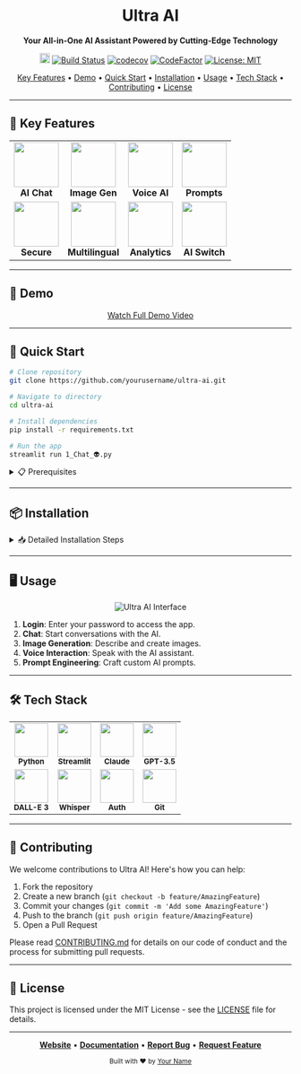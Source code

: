 <h1 align="center">Ultra AI</h1>

<p align="center">
  <strong>Your All-in-One AI Assistant Powered by Cutting-Edge Technology</strong>
</p>

<p align="center">
  <a href="https://badge.fury.io/py/ultra-ai"><img src="https://badge.fury.io/py/ultra-ai.svg" alt="PyPI version" height="18"></a>
  <a href="https://github.com/yourusername/ultra-ai/actions"><img src="https://github.com/yourusername/ultra-ai/workflows/Tests/badge.svg" alt="Build Status"></a>
  <a href="https://codecov.io/gh/yourusername/ultra-ai"><img src="https://codecov.io/gh/yourusername/ultra-ai/branch/main/graph/badge.svg" alt="codecov"></a>
  <a href="https://www.codefactor.io/repository/github/yourusername/ultra-ai"><img src="https://www.codefactor.io/repository/github/yourusername/ultra-ai/badge" alt="CodeFactor"></a>
  <a href="https://github.com/yourusername/ultra-ai/blob/main/LICENSE"><img src="https://img.shields.io/badge/License-MIT-yellow.svg" alt="License: MIT"></a>
</p>

<p align="center">
  <a href="#-key-features">Key Features</a> •
  <a href="#-demo">Demo</a> •
  <a href="#-quick-start">Quick Start</a> •
  <a href="#-installation">Installation</a> •
  <a href="#%EF%B8%8F-usage">Usage</a> •
  <a href="#-tech-stack">Tech Stack</a> •
  <a href="#-contributing">Contributing</a> •
  <a href="#-license">License</a>
</p>

---

## 🚀 Key Features

<div align="center">
  <table>
    <tr>
      <td align="center"><img src="https://via.placeholder.com/80x80.png?text=💬" width="80px;" alt=""/><br /><strong>AI Chat</strong></td>
      <td align="center"><img src="https://via.placeholder.com/80x80.png?text=🎨" width="80px;" alt=""/><br /><strong>Image Gen</strong></td>
      <td align="center"><img src="https://via.placeholder.com/80x80.png?text=🗣️" width="80px;" alt=""/><br /><strong>Voice AI</strong></td>
      <td align="center"><img src="https://via.placeholder.com/80x80.png?text=✨" width="80px;" alt=""/><br /><strong>Prompts</strong></td>
    </tr>
    <tr>
      <td align="center"><img src="https://via.placeholder.com/80x80.png?text=🔐" width="80px;" alt=""/><br /><strong>Secure</strong></td>
      <td align="center"><img src="https://via.placeholder.com/80x80.png?text=🌐" width="80px;" alt=""/><br /><strong>Multilingual</strong></td>
      <td align="center"><img src="https://via.placeholder.com/80x80.png?text=📊" width="80px;" alt=""/><br /><strong>Analytics</strong></td>
      <td align="center"><img src="https://via.placeholder.com/80x80.png?text=🔄" width="80px;" alt=""/><br /><strong>AI Switch</strong></td>
    </tr>
  </table>
</div>

---

## 🎥 Demo

<p align="center">
  <a href="https://youtu.be/-YeUZHr1w6E">Watch Full Demo Video</a>
</p>

---

## 🚀 Quick Start

```bash
# Clone repository
git clone https://github.com/yourusername/ultra-ai.git

# Navigate to directory
cd ultra-ai

# Install dependencies
pip install -r requirements.txt

# Run the app
streamlit run 1_Chat_👽.py
```

<details>
<summary>📋 Prerequisites</summary>

- Python 3.7+
- pip
- Virtual environment (recommended)

</details>

---

## 📦 Installation

<details>
<summary>📥 Detailed Installation Steps</summary>

1. **Clone the repository**
   ```bash
   git clone https://github.com/yourusername/ultra-ai.git
   cd ultra-ai
   ```

2. **Set up virtual environment (optional but recommended)**
   ```bash
   python -m venv venv
   source venv/bin/activate  # On Windows use `venv\Scripts\activate`
   ```

3. **Install dependencies**
   ```bash
   pip install -r requirements.txt
   ```

4. **Configuration**
   - Create `.env` in `models/` directory:
     ```ini
     OPENAI=your_openai_api_key_here
     ANTHROPIC=your_anthropic_api_key_here
     ```
   - Set password in `pwd.txt`:
     ```
     your_chosen_password_here
     ```
     > ⚠️ Use a strong, unique password. Never share or commit this file.

5. **Run the application**
   ```bash
   streamlit run 1_Chat_👽.py
   ```

</details>

---

## 🖥️ Usage

<div align="center">
  <img src="https://via.placeholder.com/800x400.png?text=Ultra+AI+Interface" alt="Ultra AI Interface">
</div>

1. **Login**: Enter your password to access the app.
2. **Chat**: Start conversations with the AI.
3. **Image Generation**: Describe and create images.
4. **Voice Interaction**: Speak with the AI assistant.
5. **Prompt Engineering**: Craft custom AI prompts.

---

## 🛠 Tech Stack

<div align="center">
  <table>
    <tr>
      <td align="center"><img src="https://via.placeholder.com/60x60.png?text=🐍" width="60px;" alt=""/><br /><sub><b>Python</b></sub></td>
      <td align="center"><img src="https://via.placeholder.com/60x60.png?text=🌊" width="60px;" alt=""/><br /><sub><b>Streamlit</b></sub></td>
      <td align="center"><img src="https://via.placeholder.com/60x60.png?text=🧠" width="60px;" alt=""/><br /><sub><b>Claude</b></sub></td>
      <td align="center"><img src="https://via.placeholder.com/60x60.png?text=🤖" width="60px;" alt=""/><br /><sub><b>GPT-3.5</b></sub></td>
    </tr>
    <tr>
      <td align="center"><img src="https://via.placeholder.com/60x60.png?text=🎨" width="60px;" alt=""/><br /><sub><b>DALL-E 3</b></sub></td>
      <td align="center"><img src="https://via.placeholder.com/60x60.png?text=🗣️" width="60px;" alt=""/><br /><sub><b>Whisper</b></sub></td>
      <td align="center"><img src="https://via.placeholder.com/60x60.png?text=🔐" width="60px;" alt=""/><br /><sub><b>Auth</b></sub></td>
      <td align="center"><img src="https://via.placeholder.com/60x60.png?text=🔄" width="60px;" alt=""/><br /><sub><b>Git</b></sub></td>
    </tr>
  </table>
</div>

---

## 🤝 Contributing

We welcome contributions to Ultra AI! Here's how you can help:

1. Fork the repository
2. Create a new branch (`git checkout -b feature/AmazingFeature`)
3. Commit your changes (`git commit -m 'Add some AmazingFeature'`)
4. Push to the branch (`git push origin feature/AmazingFeature`)
5. Open a Pull Request

Please read [CONTRIBUTING.md](CONTRIBUTING.md) for details on our code of conduct and the process for submitting pull requests.

---

## 📜 License

This project is licensed under the MIT License - see the [LICENSE](LICENSE) file for details.

---

<div align="center">

**[Website](https://www.ultraai.com)** • **[Documentation](https://docs.ultraai.com)** • **[Report Bug](https://github.com/yourusername/ultra-ai/issues)** • **[Request Feature](https://github.com/yourusername/ultra-ai/issues)**

</div>

<div align="center">
  <sub>Built with ❤️ by <a href="https://github.com/yourusername">Your Name</a></sub>
</div>
